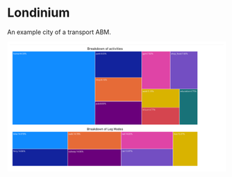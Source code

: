 # Londinium

An example city of a transport ABM.

![image](https://github.com/arup-group/londinium/blob/master/activities.png)
